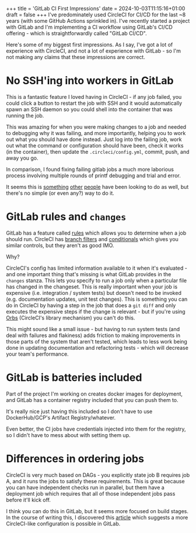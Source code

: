+++
title = 'GitLab CI First Impressions'
date = 2024-10-03T11:15:16+01:00
draft = false
+++
I've predominately used CircleCI for CI/CD for the last ~8 years (with some
GitHub Actions sprinkled in). I've recently started a project with GitLab and
I'm implementing a CI workflow using GitLab's CI/CD offering - which is
straightforwardly called "GitLab CI/CD".

Here's some of my biggest first impressions. As I say, I've got a lot of
experience with CircleCI, and not a lot of experience with GitLab - so I'm not
making any claims that these impressions are correct.

# No SSH'ing into workers in GitLab

This is a fantastic feature I loved having in CircleCI - if any job failed, you
could click a button to restart the job with SSH and it would automatically
spawn an SSH daemon so you could shell into the container that was running the
job.

This was amazing for when you were making changes to a job and needed to
debugging why it was failing, and more importantly, helping you to work out
what you should have done instead. Just log into the failing job, work out what
the command or configuration should have been, check it works (in the
container), then update the `.circleci/config.yml`, commit, push, and away you
go.

In comparison, I found fixing failing gitlab jobs a much more laborious process
involving multiple rounds of printf debugging and trial and error.

It seems this is
[something](https://forum.gitlab.com/t/debugging-ci-by-ssh-ing-into-the-running-container/43937)
[other](https://forum.gitlab.com/t/ssh-into-ci-server/36435)
[people](https://forum.gitlab.com/t/ssh-into-a-shared-runners-docker-container/14977)
have been looking to do as well, but there's no simple (or even any?) way to do it.

# GitLab rules and `changes`

GitLab has a feature called
[rules](https://docs.gitlab.com/ee/ci/jobs/job_rules.html) which allows you to
determine when a job should run. CircleCI has [branch filters](https://support.circleci.com/hc/en-us/articles/115015953868-Filter-workflows-by-branch) and [conditionals](https://circleci.com/docs/configuration-reference/#using-when-in-workflows) which gives you similar controls, but they aren't as good IMO.

Why?

CircleCI's config has limited information available to it when it's evaluated -
and one important thing that's missing is what GitLab provides in the `changes`
stanza. This lets you specify to run a job only when a particular file has
changed in the changeset. This is really important when your job is expensive
(i.e. integration / system tests) but doesn't need to be invoked (e.g.
documentation updates, unit test changes). This is something you can do in
CircleCI by having a step in the job that does a `git diff` and only executes the
expensive steps if the change is relevant - but if you're using
[Orbs](https://circleci.com/orbs/) (CircleCI's library mechanism) you can't do
this.

This might sound like a small issue - but having to run system tests (and deal
with failures and flakiness) adds friction to making improvements in those
parts of the system that aren't tested, which leads to less work being done in
updating documentation and refactoring tests - which will decrease your team's
performance.

# GitLab is batteries included

Part of the project I'm working on creates docker images for deployment, and
GitLab has a container registry included that you can push them to.

It's really nice just having this included so I don't have to use
DockerHub/GCP's Artifact Registry/whatever.

Even better, the CI jobs have credentials injected into them for the registry,
so I didn't have to mess about with setting them up.

# Differences in ordering jobs

CircleCI is very much based on DAGs - you explicitly state job B requires job A,
and it runs the jobs to satisfy these requirements. This is great because you
can have independent checks run in parallel, but them have a deployment job
which requires that all of those independent jobs pass before it'll kick off.

I think you can do this in GitLab, but it seems more focused on build stages.
In the course of writing this, I discovered this
[article](https://docs.gitlab.com/ee/ci/pipelines/pipeline_architectures.html)
which suggests a more CircleCI-like configuration is possible in GitLab. 
